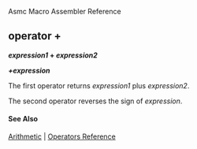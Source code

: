 Asmc Macro Assembler Reference

## operator +

**_expression1_ + _expression2_**

**_+expression_**

The first operator returns _expression1_ plus _expression2_.

The second operator reverses the sign of _expression_.

#### See Also

[Arithmetic](arithmetic.md) | [Operators Reference](readme.md)
